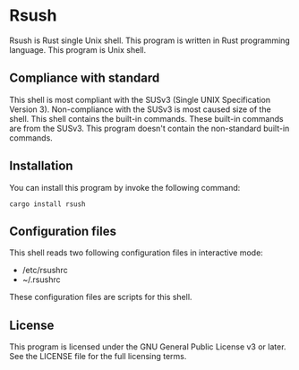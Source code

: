 # Rsush

Rsush is Rust single Unix shell. This program is written in Rust programming language. This program is
Unix shell.

## Compliance with standard

This shell is most compliant with the SUSv3 (Single UNIX Specification Version 3). Non-compliance
with the SUSv3 is most caused size of the shell. This shell contains the built-in commands. These
built-in commands are from the SUSv3. This program doesn't contain the non-standard built-in commands.

## Installation

You can install this program by invoke the following command:

    cargo install rsush

## Configuration files

This shell reads two following configuration files in interactive mode:

* /etc/rsushrc
* ~/.rsushrc

These configuration files are scripts for this shell.

## License

This program is licensed under the GNU General Public License v3 or later. See the LICENSE file for
the full licensing terms.
